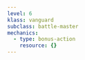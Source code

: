 ```yaml
---
level: 6
klass: vanguard
subclass: battle-master
mechanics:
  - type: bonus-action
    resource: {}
---
```

